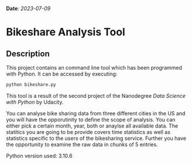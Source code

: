 **Date**: *2023-07-09*
# Bikeshare Analysis Tool
## Description
This project contains an command line tool which has been programmed with Python. It can be accessed by executing:
```BASH
python bikeshare.py
```
This tool is a result of the second project of the Nanodegree *Data Science with Python* by Udacity.

You can analyse bike sharing data from three different cities in the US and you will have the opporutinity to define the scope of analysis. You can either pick a certain month, year, both or anaylse all available data. The statitics you are going to be provide covers time statistics as well as statistics specific to the users of the bikesharing service. Further you have the opportunity to examine the raw data in chunks of 5 entries.

Python version used: 3.10.6